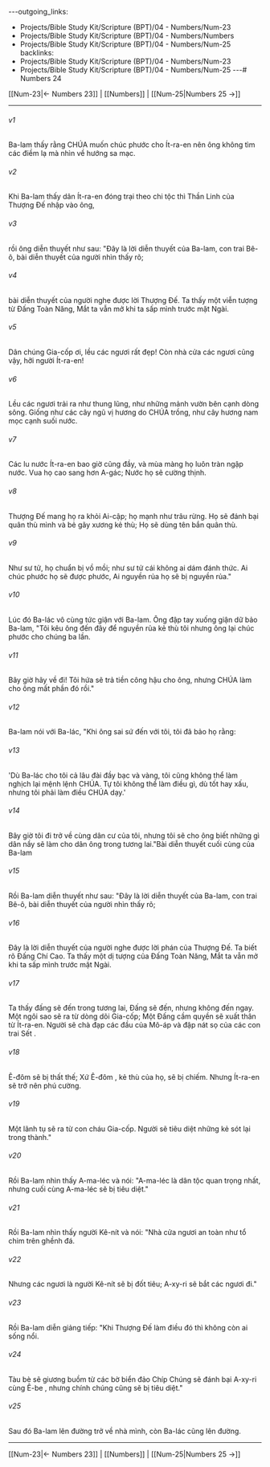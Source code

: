 ---outgoing_links:
  - Projects/Bible Study Kit/Scripture (BPT)/04 - Numbers/Num-23
  - Projects/Bible Study Kit/Scripture (BPT)/04 - Numbers/Numbers
  - Projects/Bible Study Kit/Scripture (BPT)/04 - Numbers/Num-25
backlinks:
  - Projects/Bible Study Kit/Scripture (BPT)/04 - Numbers/Num-23
  - Projects/Bible Study Kit/Scripture (BPT)/04 - Numbers/Num-25
---# Numbers 24

[[Num-23|← Numbers 23]] | [[Numbers]] | [[Num-25|Numbers 25 →]]
***



###### v1 
Ba-lam thấy rằng CHÚA muốn chúc phước cho Ít-ra-en nên ông không tìm các điềm lạ mà nhìn về hướng sa mạc. 

###### v2 
Khi Ba-lam thấy dân Ít-ra-en đóng trại theo chi tộc thì Thần Linh của Thượng Đế nhập vào ông, 

###### v3 
rồi ông diễn thuyết như sau: "Đây là lời diễn thuyết của Ba-lam, con trai Bê-ô, bài diễn thuyết của người nhìn thấy rõ; 

###### v4 
bài diễn thuyết của người nghe được lời Thượng Đế. Ta thấy một viễn tượng từ Đấng Toàn Năng, Mắt ta vẫn mở khi ta sấp mình trước mặt Ngài. 

###### v5 
Dân chúng Gia-cốp ơi, lều các ngươi rất đẹp! Còn nhà cửa các ngươi cũng vậy, hỡi người Ít-ra-en! 

###### v6 
Lều các ngươi trải ra như thung lũng, như những mảnh vườn bên cạnh dòng sông. Giống như các cây ngũ vị hương do CHÚA trồng, như cây hương nam mọc cạnh suối nước. 

###### v7 
Các lu nước Ít-ra-en bao giờ cũng đầy, và mùa màng họ luôn tràn ngập nước. Vua họ cao sang hơn A-gác; Nước họ sẽ cường thịnh. 

###### v8 
Thượng Đế mang họ ra khỏi Ai-cập; họ mạnh như trâu rừng. Họ sẽ đánh bại quân thù mình và bẻ gãy xương kẻ thù; Họ sẽ dùng tên bắn quân thù. 

###### v9 
Như sư tử, họ chuẩn bị vồ mồi; như sư tử cái không ai dám đánh thức. Ai chúc phước họ sẽ được phước, Ai nguyền rủa họ sẽ bị nguyền rủa." 

###### v10 
Lúc đó Ba-lác vô cùng tức giận với Ba-lam. Ông đập tay xuống giận dữ bảo Ba-lam, "Tôi kêu ông đến đây để nguyền rủa kẻ thù tôi nhưng ông lại chúc phước cho chúng ba lần. 

###### v11 
Bây giờ hãy về đi! Tôi hứa sẽ trả tiền công hậu cho ông, nhưng CHÚA làm cho ông mất phần đó rồi." 

###### v12 
Ba-lam nói với Ba-lác, "Khi ông sai sứ đến với tôi, tôi đã bảo họ rằng: 

###### v13 
'Dù Ba-lác cho tôi cả lâu đài đầy bạc và vàng, tôi cũng không thể làm nghịch lại mệnh lệnh CHÚA. Tự tôi không thể làm điều gì, dù tốt hay xấu, nhưng tôi phải làm điều CHÚA dạy.' 

###### v14 
Bây giờ tôi đi trở về cùng dân cư của tôi, nhưng tôi sẽ cho ông biết những gì dân nầy sẽ làm cho dân ông trong tương lai."Bài diễn thuyết cuối cùng của Ba-lam 

###### v15 
Rồi Ba-lam diễn thuyết như sau: "Đây là lời diễn thuyết của Ba-lam, con trai Bê-ô, bài diễn thuyết của người nhìn thấy rõ; 

###### v16 
Đây là lời diễn thuyết của người nghe được lời phán của Thượng Đế. Ta biết rõ Đấng Chí Cao. Ta thấy một dị tượng của Đấng Toàn Năng, Mắt ta vẫn mở khi ta sấp mình trước mặt Ngài. 

###### v17 
Ta thấy đấng sẽ đến trong tương lai, Đấng sẽ đến, nhưng không đến ngay. Một ngôi sao sẽ ra từ dòng dõi Gia-cốp; Một Đấng cầm quyền sẽ xuất thân từ Ít-ra-en. Người sẽ chà đạp các đầu của Mô-áp và đập nát sọ của các con trai Sết . 

###### v18 
Ê-đôm sẽ bị thất thế; Xứ Ê-đôm , kẻ thù của họ, sẽ bị chiếm. Nhưng Ít-ra-en sẽ trở nên phú cường. 

###### v19 
Một lãnh tụ sẽ ra từ con cháu Gia-cốp. Người sẽ tiêu diệt những kẻ sót lại trong thành." 

###### v20 
Rồi Ba-lam nhìn thấy A-ma-léc và nói: "A-ma-léc là dân tộc quan trọng nhất, nhưng cuối cùng A-ma-léc sẽ bị tiêu diệt." 

###### v21 
Rồi Ba-lam nhìn thấy người Kê-nít và nói: "Nhà cửa ngươi an toàn như tổ chim trên ghềnh đá. 

###### v22 
Nhưng các ngươi là người Kê-nít sẽ bị đốt tiêu; A-xy-ri sẽ bắt các ngươi đi." 

###### v23 
Rồi Ba-lam diễn giảng tiếp: "Khi Thượng Đế làm điều đó thì không còn ai sống nổi. 

###### v24 
Tàu bè sẽ giương buồm từ các bờ biển đảo Chíp Chúng sẽ đánh bại A-xy-ri cùng Ê-be , nhưng chính chúng cũng sẽ bị tiêu diệt." 

###### v25 
Sau đó Ba-lam lên đường trở về nhà mình, còn Ba-lác cũng lên đường.

***
[[Num-23|← Numbers 23]] | [[Numbers]] | [[Num-25|Numbers 25 →]]
